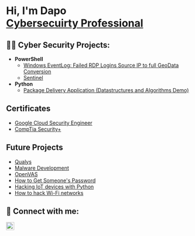 <h1>Hi, I'm Dapo <br/><a href="https://github.com/dapoking">Cybersecuirty Professional</a>  </h1>

<h2>👨‍💻 Cyber Security Projects:</h2>


- <b>PowerShell</b>
  - [Windows EventLog: Failed RDP Logins Source IP to full GeoData Conversion](https://github.com/dapoking/Sentinel-Lab)
  - [Sentinel](https://github.com/dapoking)
- <b>Python</b>
  - [Package Delivery Application (Datastructures and Algorithms Demo)](https://github.com/dapoking/Package-Delivery-Pathfinding-Algorithm)

<h2>Certificates</h2>

- [Google Cloud Security Engineer](https://www.youtube.com/)
- [CompTia Security+](https://www.youtube.com/)

<h2>Future Projects</h2>

- [Qualys](https://www.youtube.com/watch?v=l5At5WDj7v0&list=WL&index=35&t=24s&ab_channel=KevinGaray-Cybersecurity)
- [Malware Development](https://www.youtube.com/watch?v=A6EKDAKBXPs&list=WL&index=105&t=140s&ab_channel=crow)
- [OpenVAS](https://www.youtube.com/watch?v=9Bsjw1VeRwE&list=WL&index=27&ab_channel=JoshMadakor)
- [How to Get Someone's Password](https://www.youtube.com/watch?v=Qm7k1CPFkIc&list=WL&index=178&ab_channel=JackRhysider)
- [Hacking IoT devices with Python](https://www.youtube.com/watch?v=o9rlLuUpYxo&list=WL&index=164&t=150s&ab_channel=DavidBombal)
- [How to hack Wi-Fi networks](https://www.youtube.com/watch?v=FVBti1vhJVA&list=WL&index=70&ab_channel=BSidesPrishtina)


<h2> 🤳 Connect with me:</h2>

[<img align="left" alt="JoshMadakor | LinkedIn" width="22px" src="https://cdn.jsdelivr.net/npm/simple-icons@v3/icons/linkedin.svg" />][linkedin]

[linkedin]: https://www.linkedin.com/in/dapo-king-ab749498/

